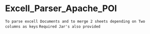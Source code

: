 # Excell_Parser_Apache_POI
```To parse excell Documents and to merge 2 sheets depending on Two columns as keys```
```Required Jar's also provided```
